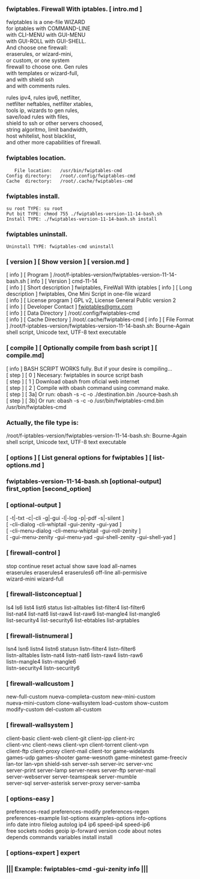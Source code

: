   
###  fwiptables. Firewall With iptables.   [ intro.md ] 
  
   fwiptables is a one-file WIZARD    
   for iptables with COMMAND-LINE     
   with CLI-MENU with GUI-MENU        
   with GUI-ROLL with GUI-SHELL.      
   And choose one firewall:           
   eraserules, or wizard-mini,        
   or custom, or one system           
   firewall to choose one. Gen rules  
   with templates or wizard-full,     
   and with shield ssh                
   and with comments rules.           
  
   rules ipv4, rules ipv6, netfilter,        
   netfilter neftables, netfilter xtables,   
   tools ip, wizards to gen rules,           
   save/load rules with files,               
   shield to ssh or other servers choosed,   
   string algoritmo, limit bandwidth,        
   host whitelist, host blacklist,           
   and other more capabilities of firewall.  
  
###   fwiptables location.                    
  
       File location:   /usr/bin/fwiptables-cmd    
    Config directory:   /root/.config/fwiptables-cmd     
    Cache  directory:   /root/.cache/fwiptables-cmd    
  
###  fwiptables install.                     
  
    su root TYPE: su root                   
    Put bit TYPE: chmod 755 ./fwiptables-version-11-14-bash.sh 
    Install TYPE: ./fwiptables-version-11-14-bash.sh install   
  
###  fwiptables uninstall.                   
  
    Uninstall TYPE: fwiptables-cmd uninstall  
  
###  [ version ] [ Show version ] [ version.md ]   
   [ info ] [ Program ] /root/f-iptables-version/fwiptables-version-11-14-bash.sh 
   [ info ] [ Version ] cmd-11-14  
   [ info ] [ Short description ] fwiptables, FireWall With iptables 
   [ info ] [ Long description  ] fwiptables, One Mini Script in one-file wizard  
   [ info ] [ License program   ] GPL v2, License General Public version 2  
   [ info ] [ Developer Contact ] fwiptables@gmx.com  
   [ info ] [ Data  Directory   ] /root/.config/fwiptables-cmd  
   [ info ] [ Cache Directory   ] /root/.cache/fwiptables-cmd 
   [ info ] [ File  Format      ] 
   /root/f-iptables-version/fwiptables-version-11-14-bash.sh: Bourne-Again shell script, Unicode text, UTF-8 text executable 
###  [ compile ] [  Optionally compile from bash script ] [ compile.md]    
   [ info ] BASH SCRIPT WORKS fully. But if your desire is compiling...                       
   [ step ] [ 0 ] Necesary: fwiptables in source script bash                                  
   [ step ] [ 1 ] Download obash from oficial web internet                                    
   [ step ] [ 2 ] Compile with obash command using command make.                              
   [ step ] [ 3a] Or run: obash -s -c -o ./destination.bin ./source-bash.sh                   
   [ step ] [ 3b] Or run: obash -s -c -o /usr/bin/fwiptables-cmd.bin /usr/bin/fwiptables-cmd  
###  Actually, the file type is:  
/root/f-iptables-version/fwiptables-version-11-14-bash.sh: Bourne-Again shell script, Unicode text, UTF-8 text executable
###  [ options ] [ List general options for fwiptables ] [ list-options.md ]
###  fwiptables-version-11-14-bash.sh [optional-output] first_option [second_option]   
###   [ optional-output ]                                                
   [ -t|-txt -c|-cli -g|-gui -l|-log -p|-pdf -s|-silent ]               
   [ -cli-dialog -cli-whiptail -gui-zenity -gui-yad ]                   
   [ -cli-menu-dialog -cli-menu-whiptail -gui-roll-zenity ]             
   [ -gui-menu-zenity -gui-menu-yad -gui-shell-zenity -gui-shell-yad ]  
###   [ firewall-control ]                                               
   stop continue reset actual show save load all-names                  
   eraserules eraserules4 eraserules6 off-line all-permisive            
   wizard-mini wizard-full                                              
###   [ firewall-listconceptual ]                                        
   ls4 ls6 list4 list6 status list-alltables list-filter4 list-filter6  
   list-nat4 list-nat6 list-raw4 list-raw6 list-mangle4 list-mangle6    
   list-security4 list-security6 list-ebtables list-arptables           
###   [ firewall-listnumeral ]                                           
   lsn4 lsn6 listn4 listn6 statusn listn-filter4 listn-filter6          
   listn-alltables  listn-nat4 listn-nat6 listn-raw4 listn-raw6         
   listn-mangle4 listn-mangle6                                          
   listn-security4 listn-security6                                      
###   [ firewall-wallcustom ]                                            
   new-full-custom nueva-completa-custom new-mini-custom                
   nueva-mini-custom clone-wallsystem load-custom show-custom           
   modify-custom del-custom all-custom                                  
###   [ firewall-wallsystem ]                                            
   client-basic client-web client-git client-ipp client-irc             
   client-vnc client-news client-vpn client-torrent client-vpn          
   client-ftp client-proxy client-mail client-tor game-widelands        
   games-udp games-shooter game-wesnoth game-minetest game-freeciv      
   lan-tor lan-vpn shield-ssh server-ssh server-irc server-vnc          
   server-print server-lamp server-news server-ftp server-mail          
   server-webserver server-teamspeak server-mumble                      
   server-sql server-asterisk server-proxy server-samba                 
###   [ options-easy ]                                                   
   preferences-read preferences-modify preferences-regen                
   preferences-example list-options examples-options info-options       
   info date intro filelog autolog ip4 ip6 speed-ip4 speed-ip6          
   free sockets nodes geoip ip-forward version code about notes         
   depends commands variables install install                           
###   [ options-expert ] expert                                          
###    ||| Example: fwiptables-cmd -gui-zenity info |||                  
